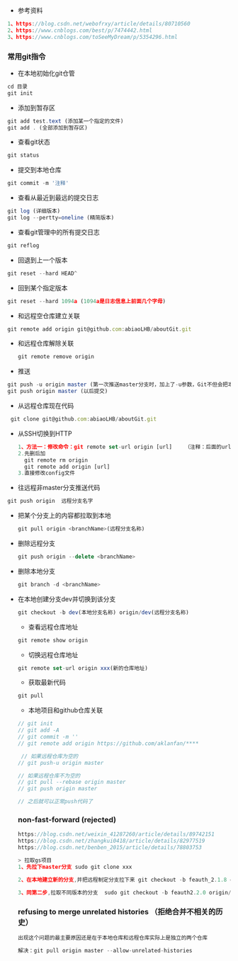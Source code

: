   - 参考资料

  ```js
  1、https://blog.csdn.net/webofrxy/article/details/80710560
  2、https://www.cnblogs.com/best/p/7474442.html
  3、https://www.cnblogs.com/toSeeMyDream/p/5354296.html
  ```



### 常用git指令
- 在本地初始化git仓管
```js
cd 目录
git init
```
- 添加到暂存区
```js
git add test.text (添加某一个指定的文件)
git add . (全部添加到暂存区)
```

- 查看git状态
```js
git status
```

- 提交到本地仓库
```js
git commit -m '注释'
```


- 查看从最近到最远的提交日志
```js
git log (详细版本)
git log --pertty=oneline (精简版本)
```

- 查看git管理中的所有提交日志
```js
git reflog
```

- 回退到上一个版本
```js
git reset --hard HEAD^
```
- 回到某个指定版本
```js
git reset --hard 1094a (1094a是日志信息上前面几个字母)
```

- 和远程空仓库建立关联
```js
git remote add origin git@github.com:abiaoLHB/aboutGit.git
```

- 和远程仓库解除关联

  ```js
  git remote remove origin
  ```

- 推送
```js
git push -u origin master (第一次推送master分支时，加上了-u参数，Git不但会把本地的master分支内容推送的远程新的master分支，还会把本地的master分支和远程的master分支关联起来，在以后的推送或者拉取时就可以简化命令)
git push origin master (以后提交)
```


- 从远程仓库现在代码
```js
 git clone git@github.com:abiaoLHB/aboutGit.git
```

- 从SSH切换到HTTP

  ```js
  1、方法一：修改命令：git remote set-url origin [url]    （注释：后面的url不要带[]）
  2.先删后加
  	git remote rm origin
  	git remote add origin [url]
  3.直接修改config文件
  ```


- 往远程非master分支推送代码

```js
git push origin  远程分支名字
```

- 把某个分支上的内容都拉取到本地

  ```js
  git pull origin <branchName>(远程分支名称)
  ```

- 删除远程分支

  ```js
  git push origin --delete <branchName>
  ```

- 删除本地分支


  ```js
  git branch -d <branchName>
  ```

- 在本地创建分支dev并切换到该分支

  ```js
  git checkout -b dev(本地分支名称) origin/dev(远程分支名称)
  ```

  - 查看远程仓库地址

  ```js
  git remote show origin
  ```

   - 切换远程仓库地址

  ```js
  git remote set-url origin xxx(新的仓库地址)
  ```


   - 获取最新代码

  ```js
  git pull
  ```

  - 本地项目和github仓库关联
  ```js
  // git init
  // git add -A
  // git commit -m ''
  // git remote add origin https://github.com/aklanfan/****

   // 如果远程仓库为空的
  // git push-u origin master

  // 如果远程仓库不为空的
  // git pull --rebase origin master
  // git push origin master

  // 之后就可以正常push代码了
  ```
  ### non-fast-forward (rejected)
  ```js
  https://blog.csdn.net/weixin_41287260/article/details/89742151
  https://blog.csdn.net/zhangkui0418/article/details/82977519
  https://blog.csdn.net/benben_2015/article/details/78803753
  ```

  ```js
  > 拉取gs项目
  1、先拉下master分支 sudo git clone xxx

  2、在本地建立新的分支,并把远程制定分支拉下来 git checkout -b feauth_2.1.8 origin/feauth_2.1.8

  3、同第二步,拉取不同版本的分支  sudo git checkout -b feauth2.2.0 origin/feauth2.2.0
  ```

  ### refusing to merge unrelated histories   （拒绝合并不相关的历史）
  ```js
  出现这个问题的最主要原因还是在于本地仓库和远程仓库实际上是独立的两个仓库
  ```
  ```js
  解决：git pull origin master --allow-unrelated-histories
  ```


